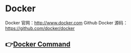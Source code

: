 # Docker
Docker 官网：http://www.docker.com
Github Docker 源码：https://github.com/docker/docker
## 👉[Docker Command](https://github.com/xuyangliu/ShareYourLearning/blob/master/Docker/DockerCommand/README.md)
